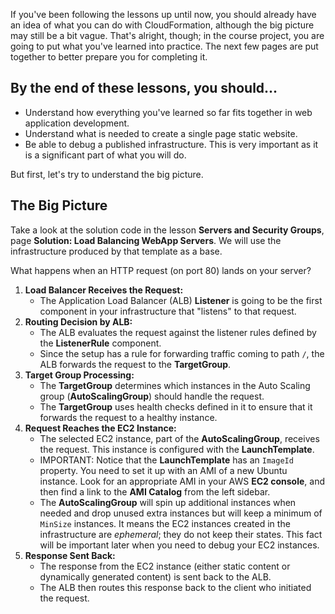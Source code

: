 If you've been following the lessons up until now, you should already have an idea of what you can do with CloudFormation, although the big picture may still be a bit vague. That's alright, though; in the course project, you are going to put what you've learned into practice. The next few pages are put together to better prepare you for completing it.

## By the end of these lessons, you should...

- Understand how everything you've learned so far fits together in web application development.
- Understand what is needed to create a single page static website.
- Be able to debug a published infrastructure. This is very important as it is a significant part of what you will do.

But first, let's try to understand the big picture.

## The Big Picture

Take a look at the solution code in the lesson **Servers and Security Groups**, page **Solution: Load Balancing WebApp Servers**. We will use the infrastructure produced by that template as a base.

What happens when an HTTP request (on port 80) lands on your server?

1. **Load Balancer Receives the Request:**
    - The Application Load Balancer (ALB) **Listener** is going to be the first component in your infrastructure that "listens" to that request.
2. **Routing Decision by ALB:**
    - The ALB evaluates the request against the listener rules defined by the **ListenerRule** component.
    - Since the setup has a rule for forwarding traffic coming to path `/`, the ALB forwards the request to the **TargetGroup**.
3. **Target Group Processing:**
    - The **TargetGroup** determines which instances in the Auto Scaling group (**AutoScalingGroup**) should handle the request.
    - The **TargetGroup** uses health checks defined in it to ensure that it forwards the request to a healthy instance.
4. **Request Reaches the EC2 Instance:**
    - The selected EC2 instance, part of the **AutoScalingGroup**, receives the request. This instance is configured with the **LaunchTemplate**.
    - IMPORTANT: Notice that the **LaunchTemplate** has an `ImageId` property. You need to set it up with an AMI of a new Ubuntu instance. Look for an appropriate AMI in your AWS **EC2 console**, and then find a link to the **AMI Catalog** from the left sidebar.
    - The **AutoScalingGroup** will spin up additional instances when needed and drop unused extra instances but will keep a minimum of `MinSize` instances. It means the EC2 instances created in the infrastructure are *ephemeral*; they do not keep their states. This fact will be important later when you need to debug your EC2 instances.
5. **Response Sent Back:**
    - The response from the EC2 instance (either static content or dynamically generated content) is sent back to the ALB.
    - The ALB then routes this response back to the client who initiated the request.